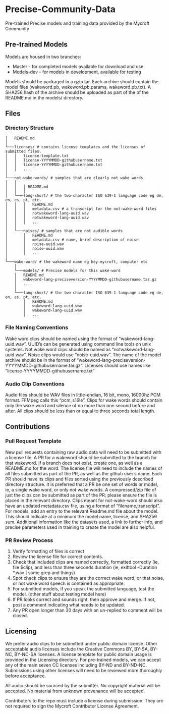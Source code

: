 # Precise-Community-Data
Pre-trained Precise models and training data provided by the Mycroft Community

## Pre-trained Models
Models are housed in two branches:
- Master - for completed models available for download and use
- Models-dev - for models in development, available for testing

Models should be packaged in a gzip tar.  Each archive should contain the model files (wakeword.pb, wakeword.pb.params, wakeword.pb.txt).  A SHA256 hash of the archive should be uploaded as part of the of the README.md in the models/ directory.

## Files
### Directory Structure
```
│   README.md
│   
└───licenses/ # contains license templates and the licenses of submitted files.
│   │   license-template.txt
│   │   license-YYYYMMDD-githubusername.txt
│   │   license-YYYYMMDD-githubusername.txt
│   │   ...
│   
└───not-wake-words/ # samples that are clearly not wake words
│   │
│   │   │ README.md
│   │   │ 
│   └───lang-short/ # the two-character ISO 639-1 language code eg de, en, es, pt, etc.
│   │   │   README.md
│   │   │   metadata.csv # a transcript for the not-wake-word files
│   │   │   notwakeword-lang-uuid.wav
│   │   │   notwakeword-lang-uuid.wav
│   │   │   ...
│   │
│   └───noises/ # samples that are not audible words
│       │   README.md 
│       │   metadata.csv # name, brief description of noise
│       │   noise-uuid.wav
│       │   noise-uuid.wav
│       │   ...
│
└───wake-word/ # the wakeword name eg hey-mycroft, computer etc
    │
    └───models/ # Precise models for this wake-word
    │   README.md
    │   wakeword-lang-preciseversion-YYYYMMDD-githubusername.tar.gz
    │   ...
    │
    └───lang-short/ # the two-character ISO 639-1 language code eg de, en, es, pt, etc.
        │   README.md
        │   wakeword-lang-uuid.wav
        │   wakeword-lang-uuid.wav
        │   ...

```

### File Naming Conventions
Wake word clips should be named using the format of “wakeword-lang-uuid.wav”.  UUID’s can be generated using command line tools on unix systems.  Not wake word clips should be named as “notwakeword-lang-uuid.wav”.  Noise clips would use “noise-uuid.wav”.  The name of the model archive should be in the format of “wakeword-lang-preciseversion-YYYYMMDD-githubusername.tar.gz”.  Licenses should use names like “license-YYYYMMDD-githubusername.txt”

### Audio Clip Conventions
Audio files should be WAV files in little-endian, 16 bit, mono, 16000hz PCM format.  FFMpeg calls this “pcm_s16le”.  Clips for wake words should contain only the wake word and silence of no more than one second before and after.  All clips should be less than or equal to three seconds total length.  

## Contributions
### Pull Request Template
New pull requests containing raw audio data will need to be submitted with a license file. A PR for a wakeword should be submitted to the branch for that wakeword.  If a branch does not exist, create one, as well as a README.md for the word.  The license file will need to include the names of all files submitted as part of the PR, as well as the github user’s name.  Each PR should have its clips and files sorted using the previously described directory structure.  It is preferred that a PR be one set of words or model, ie, a single wake word, or only not wake words.  A compressed/zip file of just the clips can be submitted as part of the PR; please ensure the file is placed in the relevant directory.  Clips meant for not-wake-word should also have an updated metadata.csv file, using a format of “filename,transcript”.  For models, add an entry to the relevant Readme.md file about the model. This should indicate at a minimum the model name, license, and SHA256 sum. Additional information like the datasets used, a link to further info, and precise parameters used in training to create the model are also helpful.  

### PR Review Process
1. Verify formatting of files is correct
2. Review the license file for correct contents.  
3. Check that included clips are named correctly, formatted correctly (ie, file $clip), and less than three seconds duration (ie, exiftool -Duration \*.wav | some grep and things)
4. Spot check clips to ensure they are the correct wake word, or that noise, or not wake word speech is contained as appropriate.
5. For submitted models, if you speak the submitted language, test the model. (other stuff about testing model here)
6. If PR looks correct and sounds right, then approve and merge. If not, post a comment indicating what needs to be updated.
7. Any PR open longer than 30 days with an un-replied to comment will be closed.  

## Licensing
We prefer audio clips to be submitted under public domain license.  Other acceptable audio licenses include the Creative Commons BY, BY-SA, BY-NC, BY-NC-SA licenses.  A license template for public domain usage is provided in the Licensing directory.  For pre-trained models, we can accept any of the main seven CC licenses including BY-ND and BY-ND-NC. Submissions using other licenses will need to be reviewed more thoroughly before acceptance.  

All audio should be sourced by the submitter. No copyright material will be accepted. No material from unknown provenance will be accepted.

Contributors to the repo must include a license during submission. They are not required to sign the Mycroft Contributor License Agreement.
